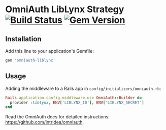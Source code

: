# OmniAuth LibLynx Strategy &nbsp;[![Build Status](https://travis-ci.org/dsablic/omniauth-liblynx.svg?branch=master)](https://travis-ci.org/dsablic/omniauth-liblynx) [![Gem Version](https://badge.fury.io/rb/omniauth-liblynx.svg)](https://badge.fury.io/rb/omniauth-liblynx)

## Installation

Add this line to your application's Gemfile:

```ruby
gem 'omniauth-liblynx'
```

## Usage

Adding the middleware to a Rails app in `config/initializers/omniauth.rb`:

```ruby
Rails.application.config.middleware.use OmniAuth::Builder do
  provider :liblynx, ENV['LIBLYNX_ID'], ENV['LIBLYNX_SECRET']
end
```

Read the OmniAuth docs for detailed instructions: https://github.com/intridea/omniauth.
